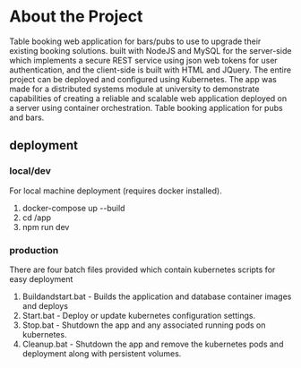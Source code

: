 # About the Project
Table booking web application for bars/pubs to use to upgrade their existing booking solutions.
built with NodeJS and MySQL for the server-side which implements a secure REST service using json web tokens for user authentication, 
and the client-side is built with HTML and JQuery. The entire project can be deployed and configured using Kubernetes. 
The app was made for a distributed systems module at university to demonstrate capabilities of creating a reliable and scalable web application deployed on a server 
using container orchestration.
Table booking application for pubs and bars.

## deployment
### local/dev
For local machine deployment (requires docker installed).
1. docker-compose up --build
2. cd /app
3. npm run dev

### production
There are four batch files provided which contain kubernetes scripts for easy deployment
1. Buildandstart.bat - Builds the application and database container images and deploys
2. Start.bat - Deploy or update kubernetes configuration settings.
3. Stop.bat - Shutdown the app and any associated running pods on kubernetes.
4. Cleanup.bat - Shutdown the app and remove the kubernetes pods and deployment along with persistent volumes.
